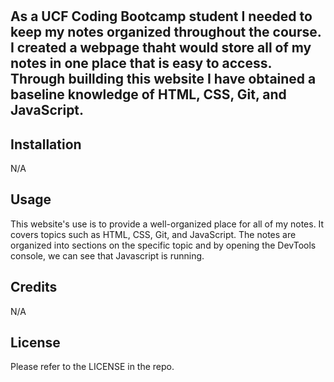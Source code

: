 # <Prework Study Guide Webpage>

## As a UCF Coding Bootcamp student I needed to keep my notes organized throughout the course. I created a webpage thaht would store all of my notes in one place that is easy to access. Through buillding this website I have obtained a baseline knowledge of HTML, CSS, Git, and JavaScript.

## Installation

N/A

## Usage

This website's use is to provide a well-organized place for all of my notes. It covers topics such as HTML, CSS, Git, and JavaScript. The notes are organized into sections on the specific topic and by opening the DevTools console, we can see that Javascript is running. 

## Credits

N/A

## License

Please refer to the LICENSE in the repo.